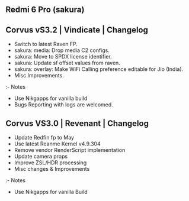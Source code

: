 ## Redmi 6 Pro (sakura) 

## Corvus vS3.2 | Vindicate | Changelog

- Switch to latest Raven FP.
- sakura: media: Drop media C2 configs.
- sakura: Move to SPDX license identifier.
- sakura: Update sf offset values from raven.
- sakura: overlay: Make WiFi Calling preference editable for Jio (India).
- Misc Improvements.

:- Notes 
- Use Nikgapps for vanilla build
- Bugs Reporting with logs are welcomed.

## Corvus VS3.0 | Revenant | Changelog

- Update Redfin fp to May
- Use latest Reanme Kernel v4.9.304
- Remove vendor RenderScript implementation
- Update camera props
- Improve ZSL/HDR processing
- Misc changes & Improvements

:- Notes

- Use Nikgapps for vanilla Build

